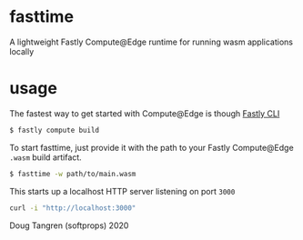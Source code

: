 # fasttime

A lightweight Fastly Compute@Edge runtime for running wasm applications locally

# usage

The fastest way to get started with Compute@Edge is though [Fastly CLI](https://github.com/fastly/cli#installation)

```sh
$ fastly compute build
```

To start fasttime, just provide it with the path to your Fastly Compute@Edge `.wasm` build artifact.

```sh
$ fasttime -w path/to/main.wasm
```

This starts up a localhost HTTP server listening on port `3000`

```sh
curl -i "http://localhost:3000"
```

Doug Tangren (softprops) 2020